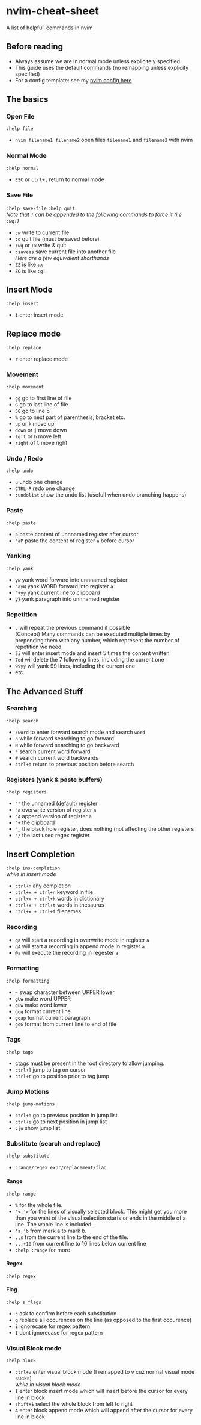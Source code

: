 # nvim-cheat-sheet
A list of helpfull commands in nvim

## Before reading
* Always assume we are in normal mode unless explicitely specified
* This guide uses the default commands (no remapping unless explicity specified)
* For a config template: see my [nvim config here](https://github.com/jean-airoldie/dotfiles)

## The basics

### Open File
`:help file`
* `nvim filename1 filename2` open files `filename1` and `filename2` with nvim

### Normal Mode
`:help normal`
* `ESC` or `ctrl+[` return to normal mode

### Save File
`:help save-file`
`:help quit` \
*Note that `!` can be appended to the following commands to force it (i.e `:wq!`)*
* `:w` write to current file
* `:q` quit file (must be saved before)
* `:wq` or `:x` write & quit
* `:saveas` save current file into another file \
*Here are a few equivalent shorthands*
* `ZZ` is like `:x`
* `ZQ` is like `:q!`

## Insert Mode
`:help insert`
* `i` enter insert mode

## Replace mode
`:help replace`
* `r` enter replace mode

### Movement
`:help movement`
* `gg` go to first line of file
* `G` go to last line of file
* `5G` go to line 5
* `%` go to next part of parenthesis, bracket etc.
* `up` or `k` move up
* `down` or `j` move down
* `left` or `h` move left
* `right` of `l` move right

### Undo / Redo
`:help undo`
* `u` undo one change
* `CTRL-R` redo one change
* `:undolist` show the undo list (usefull when undo branching happens)

### Paste
`:help paste`
* `p` paste content of unnnamed register after cursor
* `"aP` paste the content of register `a` before cursor

### Yanking
`:help yank`
* `yw` yank word forward into unnnamed register
* `"ayW` yank WORD forward into register `a`
* `"+yy` yank current line to clipboard
* `y}` yank paragraph into unnnamed register

### Repetition
* `.` will repeat the previous command if possible \
(Concept) Many commands can be executed multiple times by prepending them with
any number, which represent the number of repetition we need.
* `5i` will enter insert mode and insert 5 times the content written
* `7dd` wil delete the 7 following lines, including the current one
* `99yy` will yank 99 lines, including the current one
* etc.

## The Advanced Stuff

### Searching
`:help search`
* `/word` to enter forward search mode and search `word`
* `n` while forward searching to go forward
* `N` while forward searching to go backward
* `*` search current word forward
* `#` search current word backwards
* `ctrl+o` return to previous position before search

### Registers (yank & paste buffers)
`:help registers`
* `""` the unnamed (default) register
* `"a` overwrite version of register `a`
* `"A` append version of register `a`
* `"+` the clipboard
* `"_` the black hole register, does nothing (not affecting the other registers
* `"/` the last used regex register

## Insert Completion
`:help ins-completion` \
*while in insert mode*
* `ctrl+n` any completion
* `ctrl+x + ctrl+n` keyword in file
* `ctrl+x + ctrl+k` words in dictionary
* `ctrl+x + ctrl+t` words in thesaurus
* `ctrl+x + ctrl+f` filenames

### Recording
* `qa` will start a recording in overwrite mode in register `a`
* `qA` will start a recording in append mode in register `a`
* `@a` will execute the recording in regester `a`

### Formatting
`:help formatting`
* `~` swap character between UPPER lower
* `gUw` make word UPPER
* `guw` make word lower
* `gqq` format current line
* `gqap` format current paragraph
* `gqG` format from current line to end of file

### Tags
`:help tags`
* [ctags](https://github.com/universal-ctags/ctags) must be present in the root directory to allow jumping.
* `ctrl+]` jump to tag on cursor
* `ctrl+t` go to position prior to tag jump

### Jump Motions
`:help jump-motions`
* `ctrl+o` go to previous position in jump list
* `ctrl+i` go to next position in jump list
* `:ju` show jump list

### Substitute (search and replace)
`:help substitute`
* `:range/regex_expr/replacement/flag`

#### Range
`:help range`
* `%` for the whole file.
* `'<,'>` for the lines of visually selected block. This might get you more than you want of the visual selection starts or ends in the middle of a line. The whole line is included.
* `'a,'b` from mark a to mark b.
* `.,$` from the current line to the end of the file.
* `.,.+10` from current line to 10 lines below current line
* `:help :range` for more

#### Regex
`:help regex`

#### Flag
`:help s_flags`
* `c` ask to confirm before each substitution
* `g` replace all occurences on the line (as opposed to the first occurence)
* `i` ignorecase for regex pattern
* `I` dont ignorecase for regex pattern

### Visual Block mode
`:help block`
* `ctrl+v` enter visual block mode (I remapped to v cuz normal visual mode sucks) \
*while in visual block mode*
* `I` enter block insert mode which will insert before the cursor for every line in block
* `shift+$` select the whole block from left to right
* `A` enter block append mode which will append after the cursor for every line in block
